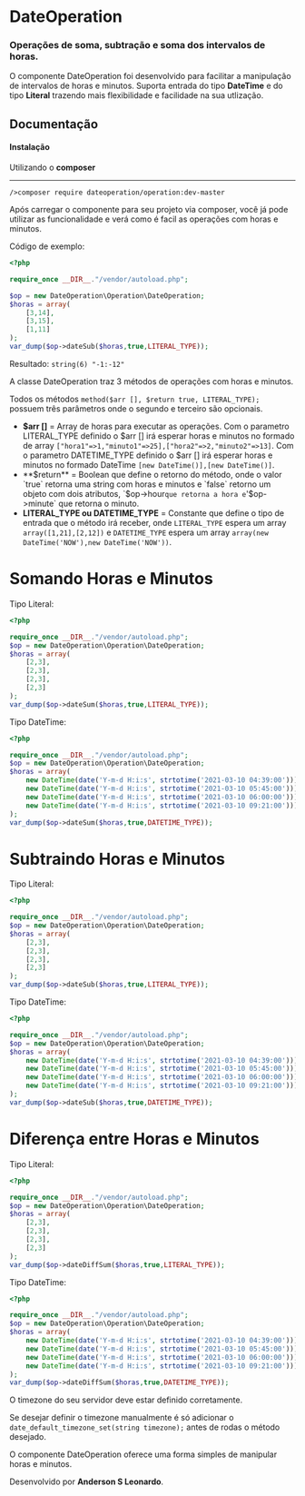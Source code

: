 # DateOperation

### Operações de soma, subtração e soma dos intervalos de horas.

O componente DateOperation foi desenvolvido para facilitar a manipulação de intervalos de horas e minutos. Suporta entrada do tipo **DateTime** e do tipo **Literal** trazendo mais flexibilidade e facilidade na sua utlização.

## Documentação

#### Instalação
Utilizando o **composer**
________________
`/>composer require dateoperation/operation:dev-master`

Após carregar o componente para seu projeto via composer, você já pode utilizar as funcionalidade e verá como é facil as operações com horas e minutos.

Código de exemplo:

```php
<?php

require_once __DIR__."/vendor/autoload.php";

$op = new DateOperation\Operation\DateOperation;
$horas = array(
	[3,14],
	[3,15],
	[1,11]
);
var_dump($op->dateSub($horas,true,LITERAL_TYPE));
```

Resultado:
`string(6) "-1:-12"`

A classe DateOperation traz 3 métodos de operações com horas e minutos.

Todos os métodos `method($arr [], $return true, LITERAL_TYPE);` possuem três parâmetros onde o segundo e terceiro são opcionais.

- **$arr []** = Array de horas para executar as operações. Com o parametro LITERAL_TYPE definido o $arr [] irá esperar horas e minutos no formado de array `["hora1"=>1,"minuto1"=>25],["hora2"=>2,"minuto2"=>13]`. Com o parametro DATETIME_TYPE definido o $arr [] irá esperar horas e minutos no formado DateTime `[new DateTime()],[new DateTime()]`.
- **$return** = Boolean que define o retorno do método, onde o valor `true` retorna uma string com horas e minutos e `false` retorno um objeto com dois atributos, `$op->hour` que retorna a hora e `'$op->minute` que retorna o minuto.
- **LITERAL_TYPE ou DATETIME_TYPE** = Constante que define o tipo de entrada que o método irá receber, onde `LITERAL_TYPE` espera um array `array([1,21],[2,12])` e `DATETIME_TYPE` espera um array `array(new DateTime('NOW'),new DateTime('NOW'))`.

# Somando Horas e Minutos

Tipo Literal:

```php
<?php

require_once __DIR__."/vendor/autoload.php";
$op = new DateOperation\Operation\DateOperation;
$horas = array(
	[2,3],
	[2,3],
	[2,3],
	[2,3]
);
var_dump($op->dateSum($horas,true,LITERAL_TYPE));
```

Tipo DateTime:

```php
<?php

require_once __DIR__."/vendor/autoload.php";
$op = new DateOperation\Operation\DateOperation;
$horas = array(
	new DateTime(date('Y-m-d H:i:s', strtotime('2021-03-10 04:39:00'))),
	new DateTime(date('Y-m-d H:i:s', strtotime('2021-03-10 05:45:00'))),
	new DateTime(date('Y-m-d H:i:s', strtotime('2021-03-10 06:00:00'))),
	new DateTime(date('Y-m-d H:i:s', strtotime('2021-03-10 09:21:00')))
);
var_dump($op->dateSum($horas,true,DATETIME_TYPE));
```

# Subtraindo Horas e Minutos

Tipo Literal:

```php
<?php

require_once __DIR__."/vendor/autoload.php";
$op = new DateOperation\Operation\DateOperation;
$horas = array(
	[2,3],
	[2,3],
	[2,3],
	[2,3]
);
var_dump($op->dateSub($horas,true,LITERAL_TYPE));
```

Tipo DateTime:

```php
<?php

require_once __DIR__."/vendor/autoload.php";
$op = new DateOperation\Operation\DateOperation;
$horas = array(
	new DateTime(date('Y-m-d H:i:s', strtotime('2021-03-10 04:39:00'))),
	new DateTime(date('Y-m-d H:i:s', strtotime('2021-03-10 05:45:00'))),
	new DateTime(date('Y-m-d H:i:s', strtotime('2021-03-10 06:00:00'))),
	new DateTime(date('Y-m-d H:i:s', strtotime('2021-03-10 09:21:00')))
);
var_dump($op->dateSub($horas,true,DATETIME_TYPE));
```

# Diferença entre Horas e Minutos

Tipo Literal:

```php
<?php

require_once __DIR__."/vendor/autoload.php";
$op = new DateOperation\Operation\DateOperation;
$horas = array(
	[2,3],
	[2,3],
	[2,3],
	[2,3]
);
var_dump($op->dateDiffSum($horas,true,LITERAL_TYPE));
```

Tipo DateTime:

```php
<?php

require_once __DIR__."/vendor/autoload.php";
$op = new DateOperation\Operation\DateOperation;
$horas = array(
	new DateTime(date('Y-m-d H:i:s', strtotime('2021-03-10 04:39:00'))),
	new DateTime(date('Y-m-d H:i:s', strtotime('2021-03-10 05:45:00'))),
	new DateTime(date('Y-m-d H:i:s', strtotime('2021-03-10 06:00:00'))),
	new DateTime(date('Y-m-d H:i:s', strtotime('2021-03-10 09:21:00')))
);
var_dump($op->dateDiffSum($horas,true,DATETIME_TYPE));

```

O timezone do seu servidor deve estar definido corretamente. 

Se desejar definir o timezone manualmente é só adicionar o `date_default_timezone_set(string timezone);` antes de rodas o método desejado.

O componente DateOperation oferece uma forma simples de manipular horas e minutos.

Desenvolvido por **Anderson S Leonardo**.


